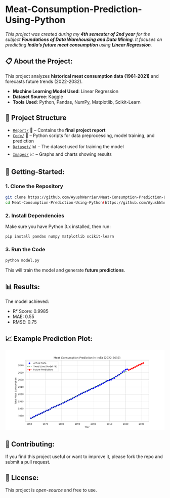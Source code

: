 # Meat-Consumption-Prediction-Using-Python

*This project was created during my **4th semester of 2nd year** for the subject **Foundations of Data Warehousing and Data Mining**. It focuses on predicting **India’s future meat consumption** using **Linear Regression**.*

## 📋 About the Project:  
This project analyzes **historical meat consumption data (1961-2021)** and forecasts future trends (2022-2032).  
- **Machine Learning Model Used**: Linear Regression  
- **Dataset Source**: Kaggle  
- **Tools Used**: Python, Pandas, NumPy, Matplotlib, Scikit-Learn  

## 🧱 Project Structure  
- [`Report/`](./report.pdf) 📄 – Contains the **final project report**  
- [`Code/`](./model.py) 🐍 – Python scripts for data preprocessing, model training, and prediction  
- [`Dataset/`](./meat_consumption.csv) 📊 – The dataset used for training the model  
- [`Images/`](./Images) 📈 – Graphs and charts showing results  

## 🏁 Getting-Started:

### **1. Clone the Repository**
```sh
git clone https://github.com/AyushWarrier/Meat-Consumption-Prediction-Using-Python.git
cd Meat-Consumption-Prediction-Using-Python(https://github.com/AyushWarrier/Meat-Consumption-Prediction-Using-Python.git)
```

### **2. Install Dependencies**
Make sure you have Python 3.x installed, then run:
```sh
pip install pandas numpy matplotlib scikit-learn
```

### **3. Run the Code**
```sh
python model.py
```
This will train the model and generate **future predictions**.

## 📊 Results:
The model achieved:
- R² Score: 0.9985
- MAE: 0.55
- RMSE: 0.75

## 📈 Example Prediction Plot:
![Linear_Regression Model](./Images/Linear_Regression.png)

## 🤝 Contributing:
If you find this project useful or want to improve it, please fork the repo and submit a pull request.

## 📜 License:
This project is *open-source* and free to use.
